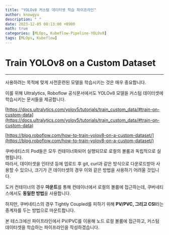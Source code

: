 ```yaml
---
title: "YOLOv8 커스텀 데이터셋 학습 파이프라인"
author: knowgyu
description: " "
date: 2023-12-05 08:13:00 +0900
math: true
categories: [MLOps, Kubeflow-Pipeline-YOLOv8]
tags: [MLOps, Kubeflow]
---
```


# Train YOLOv8 on a Custom Dataset

---

사용하려는 목적에 맞게 사전훈련된 모델을 학습시키는 것은 매우 중요합니다.

이를 위해 Ultralytics, Roboflow 공식문서에서도 YOLOv8 모델을 커스텀 데이터셋에 학습시키는 문서들을 제공합니다.

[https://docs.ultralytics.com/yolov5/tutorials/train_custom_data/#train-on-custom-data](https://docs.ultralytics.com/yolov5/tutorials/train_custom_data/#train-on-custom-data)

[https://blog.roboflow.com/how-to-train-yolov8-on-a-custom-dataset/](https://blog.roboflow.com/how-to-train-yolov8-on-a-custom-dataset/)

쿠버네티스의 Pod들은 모두 컨테이너화되어 실행되므로 로컬의 볼륨과 독립적으로 실행됩니다.<br> 
따라서, 데이터셋을 인터넷 등에 업로드 후 git, curl과 같은 방식으로 다운로드받아 사용할 수 있으나, 크기가 큰 데이터셋의 경우 이와 같은 방법을 사용하기 어려울 것입니다.<br>

도커 컨테이너의 경우 **마운트**를 통해 컨테이너에서 로컬의 볼륨에 접근하는데, 쿠버네티스에서도 **동일한 방법**을 사용합니다.<br>

하지만, 쿠버네티스의 경우 Tightly Coupled를 피하기 위해 **PV/PVC, 그리고 CSI**라는 중계자를 두는 방법으로 마운트합니다.<br>

본 테스크에선 파이프라인에서 PV/PVC를 이용해 노드 로컬 볼륨에 접근하고, 커스텀 데이터셋을 학습하는 파이프라인을 작성하겠습니다.<br>
